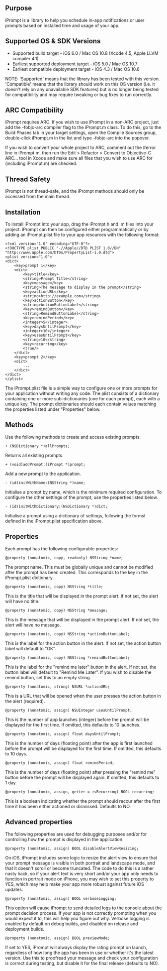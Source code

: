 Purpose
--------------

iPrompt is a library to help you schedule in-app notifications or user prompts based on installed time and usage of your app.


Supported OS & SDK Versions
-----------------------------

* Supported build target - iOS 6.0 / Mac OS 10.8 (Xcode 4.5, Apple LLVM compiler 4.1)
* Earliest supported deployment target - iOS 5.0 / Mac OS 10.7
* Earliest compatible deployment target - iOS 4.3 / Mac OS 10.6

NOTE: 'Supported' means that the library has been tested with this version. 'Compatible' means that the library should work on this OS version (i.e. it doesn't rely on any unavailable SDK features) but is no longer being tested for compatibility and may require tweaking or bug fixes to run correctly.


ARC Compatibility
------------------

iPrompt requires ARC. If you wish to use iPrompt in a non-ARC project, just add the -fobjc-arc compiler flag to the iPrompt.m class. To do this, go to the Build Phases tab in your target settings, open the Compile Sources group, double-click iPrompt.m in the list and type -fobjc-arc into the popover.

If you wish to convert your whole project to ARC, comment out the #error line in iPrompt.m, then run the Edit > Refactor > Convert to Objective-C ARC... tool in Xcode and make sure all files that you wish to use ARC for (including iPrompt.m) are checked.


Thread Safety
--------------

iPrompt is not thread-safe, and the iPrompt methods should only be accessed from the main thread.


Installation
--------------

To install iPrompt into your app, drag the iPrompt.h and .m files into your project. iPrompt can then be configured either programmatically or by adding an iPrompt.plist file to your app resources with the following format:

    <?xml version="1.0" encoding="UTF-8"?>
    <!DOCTYPE plist PUBLIC "-//Apple//DTD PLIST 1.0//EN" "http://www.apple.com/DTDs/PropertyList-1.0.dtd">
    <plist version="1.0">
    <dict>
        <key>prompt 1</key>
        <dict>
            <key>title</key>
            <string>Prompt Title</string>
            <key>message</key>
            <string>The message to display in the prompt</string>
            <key>actionURL</key>
            <string>http://example.com</string>
            <key>actionButton</key>
            <string>ActionButtonLabel</string>
            <key>remindButton</key>
            <string>RemindButtonLabel</string>
            <key>remindPeriod</key>
            <integer>5</integer>
            <key>daysUntilPrompt</key>
            <integer>10</integer>
            <key>usesUntilPrompt</key>
            <string>10</string>
            <key>recurring</key>
            <true/>
        </dict>
        <key>prompt 2</key>
        <dict>
            ...
        </dict>
    </dict>
    </plist>
    
The iPrompt.plist file is a simple way to configure one or more prompts for your application without writing any code. The plist consists of a dictionary containing one or more sub-dictionaries (one for each prompt), each with a unique key. The prompt dictionaries should each contain values matching the properties listed under "Properties" below.


Methods
--------------

Use the following methods to create and access existing prompts:

    + (NSDictionary *)allPrompts;
    
Returns all existing prompts.
    
    + (void)addPrompt:(iPrompt *)prompt;
    
Add a new prompt to the application.
    
    - (id)initWithName:(NSString *)name;
    
Initialise a prompt by name, which is the minimum required configuration. To configure the other settings of the prompt, use the properties listed below.
    
    - (id)initWithDictionary:(NSDictionary *)dict;
    
Initialise a prompt using a dictionary of settings, following the formst defined in the iPrompt.plist specification above.
 
 
Properties
--------------

Each prompt has the following configurable properties:

    @property (nonatomic, copy, readonly) NSString *name;
    
The prompt name. This must be globally unique and cannot be modified after the prompt has been created. This corresponds to the key in the iPrompt.plist dictionary.
    
    @property (nonatomic, copy) NSString *title;
        
This is the title that will be displayed in the prompt alert. If not set, the alert will have no title.

    @property (nonatomic, copy) NSString *message;
    
This is the message that will be displayed in the prompt alert. If not set, the alert will have no message.
     
    @property (nonatomic, copy) NSString *actionButtonLabel;
    
This is the label for the action button in the alert. If not set, the action button label will default to "OK".

    @property (nonatomic, copy) NSString *remindButtonLabel;
    
This is the label for the "remind me later" button in the alert. If not set, the button label will default to "Remind Me Later". If you wish to disable the remind button, set this to an empty string.
    
    @property (nonatomic, strong) NSURL *actionURL;
    
This is a URL that will be opened when the user presses the action button in the alert (required).
    
    @property (nonatomic, assign) NSUInteger usesUntilPrompt;
    
This is the number of app launches (integer) before the prompt will be displayed for the first time. If omitted, this defaults to 10 launches.

    @property (nonatomic, assign) float daysUntilPrompt;
    
This is the number of days (floating point) after the app is first launched before the prompt will be displayed for the first time. If omitted, this defaults to 10 days.
    
    @property (nonatomic, assign) float remindPeriod;
    
This is the number of days (floating point) after pressing the "remind me" button before the prompt will be displayed again. If omitted, this defaults to 1 day.
    
    @property (nonatomic, assign, getter = isRecurring) BOOL recurring;
    
This is a boolean indicating whether the prompt should reccur after the first time it has been either actioned or dismissed. Defaults to NO.
    

Advanced properties
----------------------

The following properties are used for debugging purposes and/or for controlling how the prompt is displayed in the application.
    
    @property (nonatomic, assign) BOOL disableAlertViewResizing;
    
On iOS, iPrompt includes some logic to resize the alert view to ensure that your prompt message is visible in both portrait and landscape mode, and that it doesn't scroll or become truncated. The code to do this is a rather nasty hack, so if your alert text is very short and/or your app only needs to function in portrait mode on iPhone, you may wish to set this property to YES, which may help make your app more robust against future iOS updates.
    
    @property (nonatomic, assign) BOOL verboseLogging;
    
This option will cause iPrompt to send detailed logs to the console about the prompt decision process. If your app is not correctly prompting when you would expect it to, this will help you figure out why. Verbose logging is enabled by default on debug builds, and disabled on release and deployment builds.
    
    @property (nonatomic, assign) BOOL previewMode;
    
If set to YES, iPrompt will always display the rating prompt on launch, regardless of how long the app has been in use or whether it's the latest version. Use this to proofread your message and check your configuration is correct during testing, but disable it for the final release (defaults to NO).